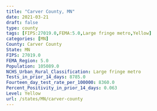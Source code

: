 ```yaml
---
title: "Carver County, MN"
date: 2021-03-21
draft: false
type: county
tags: [FIPS:27019.0,FEMA:5.0,Large fringe metro,Yellow]
categories: [MN]
County: Carver County
State: MN
FIPS: 27019.0
FEMA_Region: 5.0
Population: 105089.0
NCHS_Urban_Rural_Classification: Large fringe metro
Tests_in_prior_14_days: 8785.0
Fourteen_day_test_rate_per_100000: 8360.0
Percent_Positivity_in_prior_14_days: 0.063
Level: Yellow
url: /states/MN/carver-county
---
```



